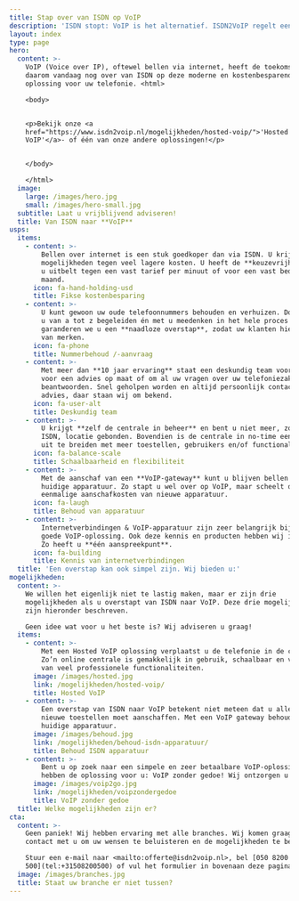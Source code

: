 ```yaml
---
title: Stap over van ISDN op VoIP
description: 'ISDN stopt: VoIP is het alternatief. ISDN2VoIP regelt een naadloze overstap.'
layout: index
type: page
hero:
  content: >-
    VoIP (Voice over IP), oftewel bellen via internet, heeft de toekomst. Stap
    daarom vandaag nog over van ISDN op deze moderne en kostenbesparende
    oplossing voor uw telefonie. <html>

    <body>


    <p>Bekijk onze <a
    href="https://www.isdn2voip.nl/mogelijkheden/hosted-voip/">'Hosted
    VoIP'</a>- of één van onze andere oplossingen!</p>


    </body>

    </html>
  image:
    large: /images/hero.jpg
    small: /images/hero-small.jpg
  subtitle: Laat u vrijblijvend adviseren!
  title: Van ISDN naar **VoIP**
usps:
  items:
    - content: >-
        Bellen over internet is een stuk goedkoper dan via ISDN. U krijgt meer
        mogelijkheden tegen veel lagere kosten. U heeft de **keuzevrijheid** of
        u uitbelt tegen een vast tarief per minuut of voor een vast bedrag per
        maand.
      icon: fa-hand-holding-usd
      title: Fikse kostenbesparing
    - content: >-
        U kunt gewoon uw oude telefoonnummers behouden en verhuizen. Doordat we
        u van a tot z begeleiden én met u meedenken in het hele proces
        garanderen we u een **naadloze overstap**, zodat uw klanten hier niets
        van merken.
      icon: fa-phone
      title: Nummerbehoud /-aanvraag
    - content: >-
        Met meer dan **10 jaar ervaring** staat een deskundig team voor u klaar
        voor een advies op maat of om al uw vragen over uw telefoniezaken te
        beantwoorden. Snel geholpen worden en altijd persoonlijk contact en
        advies, daar staan wij om bekend.
      icon: fa-user-alt
      title: Deskundig team
    - content: >-
        U krijgt **zelf de centrale in beheer** en bent u niet meer, zoals met
        ISDN, locatie gebonden. Bovendien is de centrale in no-time eenvoudig
        uit te breiden met meer toestellen, gebruikers en/of functionaliteiten.
      icon: fa-balance-scale
      title: Schaalbaarheid en flexibiliteit
    - content: >-
        Met de aanschaf van een **VoIP-gateway** kunt u blijven bellen met uw
        huidige apparatuur. Zo stapt u wel over op VoIP, maar scheelt dit weer
        eenmalige aanschafkosten van nieuwe apparatuur.
      icon: fa-laugh
      title: Behoud van apparatuur
    - content: >-
        Internetverbindingen & VoIP-apparatuur zijn zeer belangrijk bij een
        goede VoIP-oplossing. Ook deze kennis en producten hebben wij in huis.
        Zo heeft u **één aanspreekpunt**.
      icon: fa-building
      title: Kennis van internetverbindingen
  title: 'Een overstap kan ook simpel zijn. Wij bieden u:'
mogelijkheden:
  content: >-
    We willen het eigenlijk niet te lastig maken, maar er zijn drie
    mogelijkheden als u overstapt van ISDN naar VoIP. Deze drie mogelijkheden
    zijn hieronder beschreven. 

    Geen idee wat voor u het beste is? Wij adviseren u graag!
  items:
    - content: >-
        Met een Hosted VoIP oplossing verplaatst u de telefonie in de cloud.
        Zo’n online centrale is gemakkelijk in gebruik, schaalbaar en voorzien
        van veel professionele functionaliteiten.
      image: /images/hosted.jpg
      link: /mogelijkheden/hosted-voip/
      title: Hosted VoIP
    - content: >-
        Een overstap van ISDN naar VoIP betekent niet meteen dat u allemaal
        nieuwe toestellen moet aanschaffen. Met een VoIP gateway behoudt u uw
        huidige apparatuur.
      image: /images/behoud.jpg
      link: /mogelijkheden/behoud-isdn-apparatuur/
      title: Behoud ISDN apparatuur
    - content: >-
        Bent u op zoek naar een simpele en zeer betaalbare VoIP-oplossing? Wij
        hebben de oplossing voor u: VoIP zonder gedoe! Wij ontzorgen u graag.
      image: /images/voip2go.jpg
      link: /mogelijkheden/voipzondergedoe
      title: VoIP zonder gedoe
  title: Welke mogelijkheden zijn er?
cta:
  content: >-
    Geen paniek! Wij hebben ervaring met alle branches. Wij komen graag in
    contact met u om uw wensen te beluisteren en de mogelijkheden te bespreken.

    Stuur een e-mail naar <mailto:offerte@isdn2voip.nl>, bel [050 8200
    500](tel:+31508200500) of vul het formulier in bovenaan deze pagina .
  image: /images/branches.jpg
  title: Staat uw branche er niet tussen?
---
```


